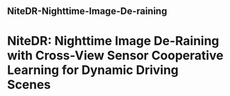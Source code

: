 ## NiteDR-Nighttime-Image-De-raining
# NiteDR: Nighttime Image De-Raining with Cross-View Sensor Cooperative Learning for Dynamic Driving Scenes
